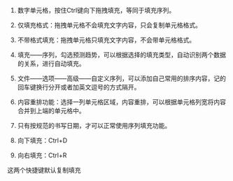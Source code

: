 1. 数字单元格，按住Ctrl键向下拖拽填充，等同于填充序列。

2. 仅填充格式：拖拽单元格不会填充文字内容，只会复制单元格格式。
3. 不带格式填充：拖拽单元格只填充文字内容，不会带单元格格式。

4. 填充——序列，勾选预测趋势，可以根据选择的填充类型，自动识别两个数据的关系，进行自动填充。

5. 文件——选项——高级——自定义序列，可以添加自己常用的排序内容，记的回车键换行分开或者加英文逗号的方式隔开。

6. 内容重排功能：选择一列单元格区域，内容重排，可以根据单元格列宽将内容合并到上端的单元格中。

7. 只有按规范的书写日期，才可以正常使用序列填充功能。

1. 向下填充：Ctrl+D

2. 向右填充：Ctrl+R

这两个快捷键默认复制填充
